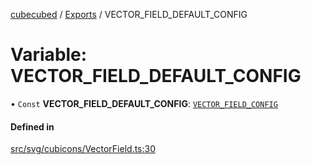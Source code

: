 [cubecubed](/reference/README.md) / [Exports](/reference/modules.md) / VECTOR\_FIELD\_DEFAULT\_CONFIG

# Variable: VECTOR\_FIELD\_DEFAULT\_CONFIG

• `Const` **VECTOR\_FIELD\_DEFAULT\_CONFIG**: [`VECTOR_FIELD_CONFIG`](/reference/interfaces/VECTOR_FIELD_CONFIG.md)

#### Defined in

[src/svg/cubicons/VectorField.ts:30](https://github.com/imaphatduc/cubecubed/blob/0fd2007/src/svg/cubicons/VectorField.ts#L30)
